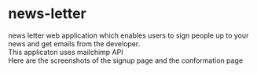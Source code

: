 # news-letter
news letter web application which enables users to sign people up to your news and get emails from the developer.
<br>
This applicaton uses mailchimp API
<br>
Here are the screenshots of the signup page and the conformation page
<br>

